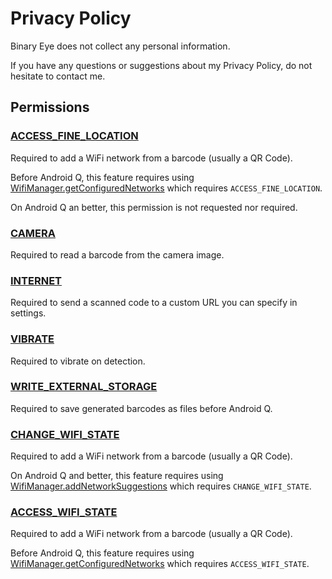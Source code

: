 # Privacy Policy

Binary Eye does not collect any personal information.

If you have any questions or suggestions about my Privacy Policy, do not
hesitate to contact me.

## Permissions

### [ACCESS_FINE_LOCATION][ACCESS_FINE_LOCATION]

Required to add a WiFi network from a barcode (usually a QR Code).

Before Android Q, this feature requires using
[WifiManager.getConfiguredNetworks][configuredNetworks]
which requires `ACCESS_FINE_LOCATION`.

On Android Q an better, this permission is not requested nor required.

### [CAMERA][CAMERA]

Required to read a barcode from the camera image.

### [INTERNET][INTERNET]

Required to send a scanned code to a custom URL you can specify in settings.

### [VIBRATE][VIBRATE]

Required to vibrate on detection.

### [WRITE_EXTERNAL_STORAGE][WRITE_EXTERNAL_STORAGE]

Required to save generated barcodes as files before Android Q.

### [CHANGE_WIFI_STATE][CHANGE_WIFI_STATE]

Required to add a WiFi network from a barcode (usually a QR Code).

On Android Q and better, this feature requires using
[WifiManager.addNetworkSuggestions][addNetworkSuggestions]
which requires `CHANGE_WIFI_STATE`.

### [ACCESS_WIFI_STATE][ACCESS_FINE_LOCATION]

Required to add a WiFi network from a barcode (usually a QR Code).

Before Android Q, this feature requires using
[WifiManager.getConfiguredNetworks][configuredNetworks]
which requires `ACCESS_WIFI_STATE`.

[ACCESS_FINE_LOCATION]: https://developer.android.com/reference/android/Manifest.permission#ACCESS_FINE_LOCATION
[CAMERA]: https://developer.android.com/reference/android/Manifest.permission#CAMERA
[INTERNET]: https://developer.android.com/reference/android/Manifest.permission#INTERNET
[VIBRATE]: https://developer.android.com/reference/android/Manifest.permission#VIBRATE
[WRITE_EXTERNAL_STORAGE]: https://developer.android.com/reference/android/Manifest.permission#WRITE_EXTERNAL_STORAGE
[CHANGE_WIFI_STATE]: https://developer.android.com/reference/android/Manifest.permission#CHANGE_WIFI_STATE
[ACCESS_WIFI_STATE]: https://developer.android.com/reference/android/Manifest.permission#ACCESS_FINE_LOCATION
[configuredNetworks]: https://developer.android.com/reference/android/net/wifi/WifiManager#getConfiguredNetworks()
[addNetworkSuggestions]: https://developer.android.com/reference/android/net/wifi/WifiManager#addNetworkSuggestions(java.util.List%3Candroid.net.wifi.WifiNetworkSuggestion%3E)
